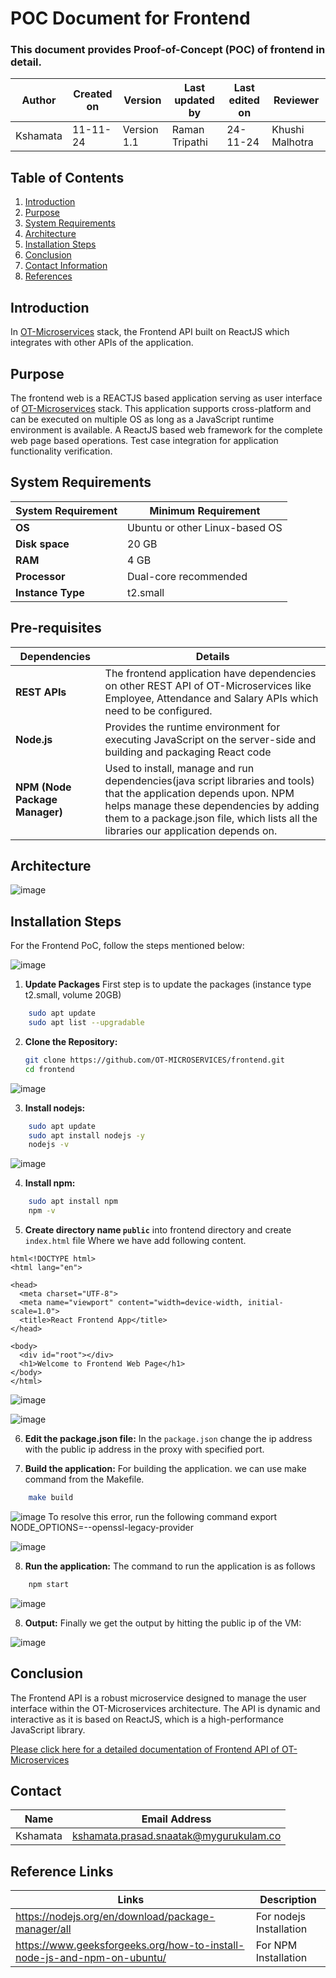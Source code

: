 # POC Document for Frontend
### This document provides Proof-of-Concept (POC) of frontend in detail.


| **Author**            | **Created on** | **Version** | **Last updated by**       | **Last edited on** | **Reviewer**      |
|-----------------------|----------------|-------------|----------------------------|---------------------|-------------------|
| Kshamata      | 11-11-24       | Version 1.1  | Raman Tripathi           | 24-11-24           | Khushi Malhotra    |

## Table of Contents
1. [Introduction](#introduction)
2. [Purpose](#purpose)
3. [System Requirements](#system-requirements)
4. [Architecture](#architecture)
5. [Installation Steps](#installation-steps)
6. [Conclusion](#conclusion)
7. [Contact Information](#contact-information)
8. [References](#references)


## Introduction
In [OT-Microservices](https://github.com/OT-MICROSERVICES) stack, the Frontend API built on ReactJS which integrates with other APIs of the application.

## Purpose
The frontend web is a REACTJS based application serving as user interface of [OT-Microservices](https://github.com/OT-MICROSERVICES) stack. This application supports cross-platform and can be executed on multiple OS as long as a JavaScript runtime environment is available. 
A ReactJS based web framework for the complete web page based operations.
Test case integration for application functionality verification.

## System Requirements
| System Requirement | Minimum Requirement | 
|----------|----------|
| **OS**  | Ubuntu or other Linux-based OS | 
| **Disk space**|  20 GB | 
| **RAM**  |  4 GB|
| **Processor**  |  Dual-core recommended|
| **Instance Type**  |  t2.small|

 
## Pre-requisites

| Dependencies | Details| 
|----------|----------|
| **REST APIs**  | The frontend application have dependencies on other REST API of OT-Microservices like Employee, Attendance and Salary APIs which need to be configured. | 
| **Node.js**|  Provides the runtime environment for executing JavaScript on the server-side and building and packaging React code | 
| **NPM (Node Package Manager)**  |  Used to install, manage and run dependencies(java script libraries and tools) that the application depends upon. NPM helps manage these dependencies by adding them to a package.json file, which lists all the libraries our application depends on.|


## Architecture

![image](https://github.com/user-attachments/assets/3fe57c96-3e8b-4407-afc3-1beb61163959)

## Installation Steps
For the Frontend PoC, follow the steps mentioned below:

![image](https://github.com/user-attachments/assets/ba5684a9-bb4e-4e52-a8c8-14d0c8749d5f)

1. **Update Packages**
First step is to update the packages (instance type t2.small, volume 20GB)
```sh 
    sudo apt update
    sudo apt list --upgradable
```

2. **Clone the Repository:**
    ```sh
    git clone https://github.com/OT-MICROSERVICES/frontend.git
    cd frontend
    ```
![image](https://github.com/user-attachments/assets/8c1ec38c-be8d-41c7-bbb4-9cfa59847c37)

 
3. **Install nodejs:**

```sh 
    sudo apt update
    sudo apt install nodejs -y
    nodejs -v
```

![image](https://github.com/user-attachments/assets/aec1ec30-bc74-4839-ad11-e411a996a290)

4. **Install npm:**

```sh 
    sudo apt install npm
    npm -v
```
5. **Create directory name `public`** into frontend directory and create `index.html` file Where we have add following content.

```
html<!DOCTYPE html>
<html lang="en">

<head>
  <meta charset="UTF-8">
  <meta name="viewport" content="width=device-width, initial-scale=1.0">
  <title>React Frontend App</title>
</head>

<body>
  <div id="root"></div>
  <h1>Welcome to Frontend Web Page</h1>
</body>
</html>
```
![image](https://github.com/user-attachments/assets/fe5588ac-b25b-45cd-a300-847bf0846c1b)

![image](https://github.com/user-attachments/assets/81787afe-aceb-4950-bd2f-5ab4c989796e)


6. **Edit the package.json file:**
In the `package.json` change the ip address with the public ip address in the proxy with specified port.


7. **Build the application:**
For building the application. we can use make command from the Makefile.

```sh
    make build
```
![image](https://github.com/user-attachments/assets/18aa9306-b390-437b-a8ea-ff5df5657a02)
To resolve this error, run the following command
export NODE_OPTIONS=--openssl-legacy-provider

![image](https://github.com/user-attachments/assets/49d33a2a-3d18-4841-ab22-93e83278e701)

8. **Run the application:**
The command to run the application is as follows

```sh
    npm start
```
![image](https://github.com/user-attachments/assets/8c37e206-52c4-402c-8bea-7d7ace279251)


8. **Output:**
Finally we get the output by hitting the public ip of the VM:

![image](https://github.com/user-attachments/assets/f58df287-7f41-4734-b3a1-35a85c137746)

## Conclusion
The Frontend API is a robust microservice designed to manage the user interface within the OT-Microservices architecture. The API is dynamic and interactive as it is based on ReactJS, which is a high-performance JavaScript library.

[Please click here for a detailed documentation of Frontend API of OT-Microservices](https://github.com/kshamatap/OT-Microservices/blob/main/FrontendPoC_V1.md)  

## Contact
| Name          | Email Address       |
|---------------|---------------------|
| Kshamata |  kshamata.prasad.snaatak@mygurukulam.co|



##  Reference Links
| Links | Description      |
|-----  |--------------------------|
| https://nodejs.org/en/download/package-manager/all | For nodejs Installation | 
| https://www.geeksforgeeks.org/how-to-install-node-js-and-npm-on-ubuntu/  | For NPM Installation |
